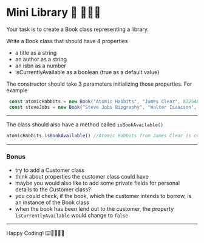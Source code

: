 
# Mini Library :blue_book: :open_book::notebook_with_decorative_cover::orange_book:


Your task is to create a Book class representing a library.

Write a Book class that should have 4 properties

- a title as a string
- an author as a string
- an isbn as a number
- isCurrentlyAvailable as a boolean (true as a default value)

The constructor should take 3 parameters initializing those properties. For example


```js
 const atomicHabbits = new Book("Atomic Habbits", "James Clear", 87254612)
 const steveJobs = new Book("Steve Jobs Biography", "Walter Isaacson", 5561246)
```
---

The class should also have a method called `isBookAvailable()`

```js
atomicHabbits.isBookAvailable() //Atomic Habbits from James Clear is currently available.
```

---

### Bonus 

- try to add a Customer class
- think about properties the customer class could have
- maybe you would also like to add some private fields for personal details to the Customer class?
- you could check, if the book, which the customer intends to borrow, is an instance of the Book class
- when the book has been lend out to the customer, the property `isCurrentlyAvailable` would change to `false`


---


Happy Coding! :keyboard::woman_technologist::man_technologist:





